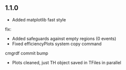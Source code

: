 ## 1.1.0
- Added matplotlib fast style

fix:
- Added safeguards against empty regions (0 events)
- Fixed efficiencyPlots system copy command


cmgrdf commit bump
- Plots cleaned, just TH object saved in TFiles in parallel
